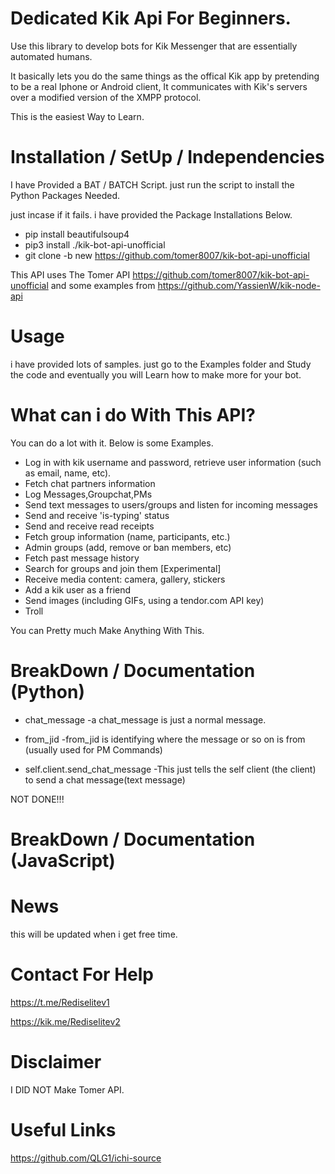 # Dedicated Kik Api For Beginners.

Use this library to develop bots for Kik Messenger that are essentially automated humans.

It basically lets you do the same things as the offical Kik app by pretending to be a real Iphone or Android client, It communicates with Kik's servers over a modified version of the XMPP protocol.

This is the easiest Way to Learn.

# Installation / SetUp / Independencies
I have Provided a BAT / BATCH Script. just run the script to install the Python Packages Needed.

just incase if it fails. i have provided the Package Installations Below.

- pip install beautifulsoup4
- pip3 install ./kik-bot-api-unofficial
- git clone -b new https://github.com/tomer8007/kik-bot-api-unofficial

This API uses The Tomer API https://github.com/tomer8007/kik-bot-api-unofficial
and some examples from https://github.com/YassienW/kik-node-api

# Usage
i have provided lots of samples. just go to the Examples folder and Study the code and eventually you will Learn how to make more for your bot.

# What can i do With This API?
You can do a lot with it. Below is some Examples.

- Log in with kik username and password, retrieve user information (such as email, name, etc).
- Fetch chat partners information
- Log Messages,Groupchat,PMs
- Send text messages to users/groups and listen for incoming messages
- Send and receive 'is-typing' status
- Send and receive read receipts
- Fetch group information (name, participants, etc.)
- Admin groups (add, remove or ban members, etc)
- Fetch past message history
- Search for groups and join them [Experimental]
- Receive media content: camera, gallery, stickers
- Add a kik user as a friend
- Send images (including GIFs, using a tendor.com API key)
- Troll


You can Pretty much Make Anything With This.




# BreakDown / Documentation (Python)
- chat_message 
-a chat_message is just a normal message.

- from_jid
-from_jid is identifying where the message or so on is from (usually used for PM Commands)

-  self.client.send_chat_message
-This just tells the self client (the client) to send a chat message(text message)

NOT DONE!!!

# BreakDown / Documentation (JavaScript)

# News
this will be updated when i get free time.

# Contact For Help

https://t.me/Rediselitev1

https://kik.me/Rediselitev2

# Disclaimer

I DID NOT Make Tomer API.

# Useful Links

https://github.com/QLG1/ichi-source
